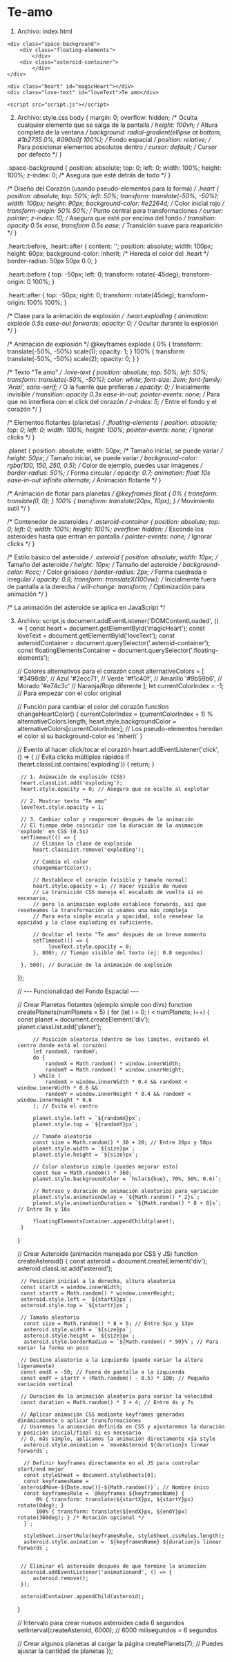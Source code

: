 # Te-amo
1. Archivo: index.html
<!DOCTYPE html>
<html lang="es">
<head>
    <meta charset="UTF-8">
    <meta name="viewport" content="width=device-width, initial-scale=1.0">
    <title>Corazón Mágico</title>
    <link rel="stylesheet" href="style.css">
</head>
<body>

    <div class="space-background">
        <div class="floating-elements">
            </div>
        <div class="asteroid-container">
            </div>
    </div>

    <div class="heart" id="magicHeart"></div>
    <div class="love-text" id="loveText">Te amo</div>

    <script src="script.js"></script>
</body>
</html>

2. Archivo: style.css
body {
    margin: 0;
    overflow: hidden; /* Oculta cualquier elemento que se salga de la pantalla */
    height: 100vh; /* Altura completa de la ventana */
    background: radial-gradient(ellipse at bottom, #1b2735 0%, #090a0f 100%); /* Fondo espacial */
    position: relative; /* Para posicionar elementos absolutos dentro */
    cursor: default; /* Cursor por defecto */
}

.space-background {
    position: absolute;
    top: 0;
    left: 0;
    width: 100%;
    height: 100%;
    z-index: 0; /* Asegura que esté detrás de todo */
}

/* Diseño del Corazón (usando pseudo-elementos para la forma) */
.heart {
    position: absolute;
    top: 50%;
    left: 50%;
    transform: translate(-50%, -50%);
    width: 100px;
    height: 90px;
    background-color: #e2264d; /* Color inicial rojo */
    transform-origin: 50% 50%; /* Punto central para transformaciones */
    cursor: pointer;
    z-index: 10; /* Asegura que esté por encima del fondo */
    transition: opacity 0.5s ease, transform 0.5s ease; /* Transición suave para reaparición */
}

.heart::before,
.heart::after {
    content: '';
    position: absolute;
    width: 100px;
    height: 60px;
    background-color: inherit; /* Hereda el color del .heart */
    border-radius: 50px 50px 0 0;
}

.heart::before {
    top: -50px;
    left: 0;
    transform: rotate(-45deg);
    transform-origin: 0 100%;
}

.heart::after {
    top: -50px;
    right: 0;
    transform: rotate(45deg);
    transform-origin: 100% 100%;
}

/* Clase para la animación de explosión */
.heart.exploding {
    animation: explode 0.5s ease-out forwards;
    opacity: 0; /* Ocultar durante la explosión */
}

/* Animación de explosión */
@keyframes explode {
    0% { transform: translate(-50%, -50%) scale(1); opacity: 1; }
    100% { transform: translate(-50%, -50%) scale(2); opacity: 0; }
}

/* Texto "Te amo" */
.love-text {
    position: absolute;
    top: 50%;
    left: 50%;
    transform: translate(-50%, -50%);
    color: white;
    font-size: 2em;
    font-family: 'Arial', sans-serif; /* O la fuente que prefieras */
    opacity: 0; /* Inicialmente invisible */
    transition: opacity 0.3s ease-in-out;
    pointer-events: none; /* Para que no interfiera con el click del corazón */
    z-index: 5; /* Entre el fondo y el corazón */
}

/* Elementos flotantes (planetas) */
.floating-elements {
    position: absolute;
    top: 0;
    left: 0;
    width: 100%;
    height: 100%;
    pointer-events: none; /* Ignorar clicks */
}

.planet {
    position: absolute;
    width: 50px; /* Tamaño inicial, se puede variar */
    height: 50px; /* Tamaño inicial, se puede variar */
    background-color: rgba(100, 150, 250, 0.5); /* Color de ejemplo, puedes usar imágenes */
    border-radius: 50%; /* Forma circular */
    opacity: 0.7;
    animation: float 10s ease-in-out infinite alternate; /* Animación flotante */
}

/* Animación de flotar para planetas */
@keyframes float {
    0% { transform: translate(0, 0); }
    100% { transform: translate(20px, 10px); } /* Movimiento sutil */
}

/* Contenedor de asteroides */
.asteroid-container {
    position: absolute;
    top: 0;
    left: 0;
    width: 100%;
    height: 100%;
    overflow: hidden; /* Esconde los asteroides hasta que entran en pantalla */
    pointer-events: none; /* Ignorar clicks */
}

/* Estilo básico del asteroide */
.asteroid {
    position: absolute;
    width: 10px; /* Tamaño del asteroide */
    height: 10px; /* Tamaño del asteroide */
    background-color: #ccc; /* Color grisáceo */
    border-radius: 2px; /* Forma cuadrada o irregular */
    opacity: 0.8;
    transform: translateX(100vw); /* Inicialmente fuera de pantalla a la derecha */
    will-change: transform; /* Optimización para animación */
}

/* La animación del asteroide se aplica en JavaScript */

3. Archivo: script.js
document.addEventListener('DOMContentLoaded', () => {
    const heart = document.getElementById('magicHeart');
    const loveText = document.getElementById('loveText');
    const asteroidContainer = document.querySelector('.asteroid-container');
    const floatingElementsContainer = document.querySelector('.floating-elements');

    // Colores alternativos para el corazón
    const alternativeColors = [
        '#3498db', // Azul
        '#2ecc71', // Verde
        '#f1c40f', // Amarillo
        '#9b59b6', // Morado
        '#e74c3c'  // Naranja/Rojo diferente
    ];
    let currentColorIndex = -1; // Para empezar con el color original

    // Función para cambiar el color del corazón
    function changeHeartColor() {
        currentColorIndex = (currentColorIndex + 1) % alternativeColors.length;
        heart.style.backgroundColor = alternativeColors[currentColorIndex];
        // Los pseudo-elementos heredan el color si su background-color es 'inherit'
    }

    // Evento al hacer click/tocar el corazón
    heart.addEventListener('click', () => {
        // Evita clicks múltiples rápidos
        if (heart.classList.contains('exploding')) {
            return;
        }

        // 1. Animación de explosión (CSS)
        heart.classList.add('exploding');
        heart.style.opacity = 0; // Asegura que se oculte al explotar

        // 2. Mostrar texto "Te amo"
        loveText.style.opacity = 1;

        // 3. Cambiar color y reaparecer después de la animación
        // El tiempo debe coincidir con la duración de la animación 'explode' en CSS (0.5s)
        setTimeout(() => {
            // Elimina la clase de explosión
            heart.classList.remove('exploding');

            // Cambia el color
            changeHeartColor();

            // Restablece el corazón (visible y tamaño normal)
            heart.style.opacity = 1; // Hacer visible de nuevo
            // La transición CSS maneja el escalado de vuelta si es necesario,
            // pero la animación explode establece forwards, así que reseteamos la transformación si usamos una más compleja
            // Para esta simple escala y opacidad, solo resetear la opacidad y la clase exploding es suficiente.

            // Ocultar el texto "Te amo" después de un breve momento
            setTimeout(() => {
                 loveText.style.opacity = 0;
            }, 800); // Tiempo visible del texto (ej: 0.8 segundos)

        }, 500); // Duración de la animación de explosión
    });

    // --- Funcionalidad del Fondo Espacial ---

    // Crear Planetas flotantes (ejemplo simple con divs)
    function createPlanets(numPlanets = 5) {
        for (let i = 0; i < numPlanets; i++) {
            const planet = document.createElement('div');
            planet.classList.add('planet');

            // Posición aleatoria (dentro de los límites, evitando el centro donde está el corazón)
            let randomX, randomY;
            do {
                randomX = Math.random() * window.innerWidth;
                randomY = Math.random() * window.innerHeight;
            } while (
                randomX > window.innerWidth * 0.4 && randomX < window.innerWidth * 0.6 &&
                randomY > window.innerHeight * 0.4 && randomY < window.innerHeight * 0.6
            ); // Evita el centro

            planet.style.left = `${randomX}px`;
            planet.style.top = `${randomY}px`;

            // Tamaño aleatorio
            const size = Math.random() * 30 + 20; // Entre 20px y 50px
            planet.style.width = `${size}px`;
            planet.style.height = `${size}px`;

            // Color aleatorio simple (puedes mejorar esto)
            const hue = Math.random() * 360;
            planet.style.backgroundColor = `hsla(${hue}, 70%, 50%, 0.6)`;

            // Retraso y duración de animación aleatorios para variación
            planet.style.animationDelay = `${Math.random() * 2}s`;
            planet.style.animationDuration = `${Math.random() * 8 + 8}s`; // Entre 8s y 16s

            floatingElementsContainer.appendChild(planet);
        }
    }

    // Crear Asteroide (animación manejada por CSS y JS)
    function createAsteroid() {
        const asteroid = document.createElement('div');
        asteroid.classList.add('asteroid');

        // Posición inicial a la derecha, altura aleatoria
        const startX = window.innerWidth;
        const startY = Math.random() * window.innerHeight;
        asteroid.style.left = `${startX}px`;
        asteroid.style.top = `${startY}px`;

        // Tamaño aleatorio
         const size = Math.random() * 8 + 5; // Entre 5px y 13px
         asteroid.style.width = `${size}px`;
         asteroid.style.height = `${size}px`;
         asteroid.style.borderRadius = `${Math.random() * 50}%`; // Para variar la forma un poco

        // Destino aleatorio a la izquierda (puede variar la altura ligeramente)
        const endX = -50; // Fuera de pantalla a la izquierda
        const endY = startY + (Math.random() - 0.5) * 100; // Pequeña variación vertical

        // Duración de la animación aleatoria para variar la velocidad
        const duration = Math.random() * 3 + 4; // Entre 4s y 7s

        // Aplicar animación CSS mediante keyframes generados dinámicamente o aplicar transformaciones
        // Usaremos la animación definida en CSS y ajustaremos la duración y posición inicial/final si es necesario
        // O, más simple, aplicamos la animación directamente vía style
         asteroid.style.animation = `moveAsteroid ${duration}s linear forwards`;

         // Definir keyframes directamente en el JS para controlar start/end mejor
         const styleSheet = document.styleSheets[0];
         const keyframesName = `asteroidMove-${Date.now()}-${Math.random()}`; // Nombre único
         const keyframesRule = `@keyframes ${keyframesName} {
             0% { transform: translate(${startX}px, ${startY}px) rotate(0deg); }
             100% { transform: translate(${endX}px, ${endY}px) rotate(360deg); } /* Rotación opcional */
         }`;

         styleSheet.insertRule(keyframesRule, styleSheet.cssRules.length);
         asteroid.style.animation = `${keyframesName} ${duration}s linear forwards`;


        // Eliminar el asteroide después de que termine la animación
        asteroid.addEventListener('animationend', () => {
            asteroid.remove();
        });

        asteroidContainer.appendChild(asteroid);
    }

    // Intervalo para crear nuevos asteroides cada 6 segundos
    setInterval(createAsteroid, 6000); // 6000 milisegundos = 6 segundos

    // Crear algunos planetas al cargar la página
    createPlanets(7); // Puedes ajustar la cantidad de planetas
});
